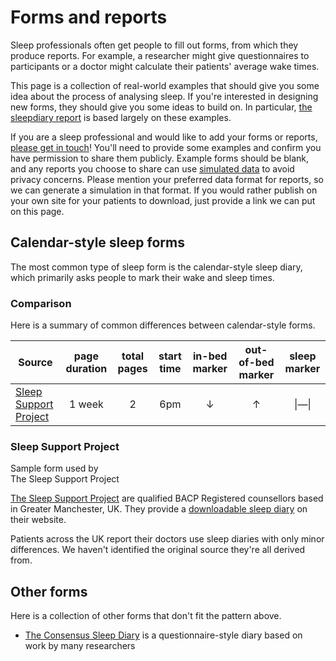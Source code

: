 # Forms and reports

Sleep professionals often get people to fill out forms, from which they produce reports.  For example, a researcher might give questionnaires to participants or a doctor might calculate their patients' average wake times.

This page is a collection of real-world examples that should give you some idea about the process of analysing sleep.  If you're interested in designing new forms, they should give you some ideas to build on.  In particular, [the sleepdiary report](/report) is based largely on these examples.

If you are a sleep professional and would like to add your forms or reports, [please get in touch](https://github.com/sleepdiary/docs/issues/new?title=Please+add+my+forms+or+reports)!  You'll need to provide some examples and confirm you have permission to share them publicly.  Example forms should be blank, and any reports you choose to share can use [simulated data](../patterns/simulate.html) to avoid privacy concerns.  Please mention your preferred data format for reports, so we can generate a simulation in that format.  If you would rather publish on your own site for your patients to download, just provide a link we can put on this page.

## Calendar-style sleep forms

The most common type of sleep form is the calendar-style sleep diary, which primarily asks people to mark their wake and sleep times.

### Comparison

Here is a summary of common differences between calendar-style forms.

<div class="official-forms">

| Source      | page duration | total pages | start time | in-bed marker | out-of-bed marker | sleep marker |
| ----------- | ------------- | ----------- | -----------| ---------------- | -------------------- | --------------- |
| [Sleep Support Project](#sleep-support-project) | 1 week | 2 | 6pm | &darr; | &uarr; | &#x7c;―&#x7c; |

</div>

### Sleep Support Project

<ImageFrame link="https://sleepsupportproject.org/wp-content/uploads/2020/11/sleep-diary-BLANK.pdf" thumb="/create/forms/Sleep Support Project-thumbnail.jpg">
  Sample form used by<br>The Sleep Support Project
</ImageFrame>

[The Sleep Support Project](https://sleepsupportproject.org/about/) are qualified BACP Registered counsellors based in Greater Manchester, UK.  They provide a [downloadable sleep diary](https://sleepsupportproject.org/sleep-diary-2/) on their website.

Patients across the UK report their doctors use sleep diaries with only minor differences.  We haven't identified the original source they're all derived from.

<div style="clear:both"></div>

## Other forms

Here is a collection of other forms that don't fit the pattern above.

* [The Consensus Sleep Diary](https://academic.oup.com/sleep/article/35/2/287/2558899) is a questionnaire-style diary based on work by many researchers

<style>
.official-forms td:not(:nth-child(1)) {
  text-align: center;
}
</style>
